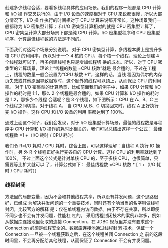 

创建多少线程合适，要看多线程具体的应用场景。我们的程序一般都是 CPU 计算和 I/O 操
作交叉执行的，由于 I/O 设备的速度相对于 CPU 来说都很慢，所以大部分情况下，I/O 操
作执行的时间相对于 CPU 计算来说都非常长，这种场景我们一般都称为 I/O 密集型计算；
和 I/O 密集型计算相对的就是 CPU 密集型计算了，CPU 密集型计算大部分场景下都是纯
CPU 计算。I/O 密集型程序和 CPU 密集型程序，计算最佳线程数的方法是不同的。

下面我们对这两个场景分别说明。
对于 CPU 密集型计算，多线程本质上是提升多核 CPU 的利用率，所以对于一个 4 核的
CPU，每个核一个线程，理论上创建 4 个线程就可以了，再多创建线程也只是增加线程切
换的成本。所以，对于 CPU 密集型的计算场景，理论上“线程的数量 =CPU 核数”就是
最合适的。不过在工程上，线程的数量一般会设置为“CPU 核数 +1”，这样的话，当线
程因为偶尔的内存页失效或其他原因导致阻塞时，这个额外的线程可以顶上，从而保证
CPU 的利用率。
对于 I/O 密集型的计算场景，比如前面我们的例子中，如果 CPU 计算和 I/O 操作的耗时是
1:1，那么 2 个线程是最合适的。如果 CPU 计算和 I/O 操作的耗时是 1:2，那多少个线程
合适呢？是 3 个线程，如下图所示：CPU 在 A、B、C 三个线程之间切换，对于线程 A，
当 CPU 从 B、C 切换回来时，线程 A 正好执行完 I/O 操作。这样 CPU 和 I/O 设备的利用
率都达到了 100%。

通过上面这个例子，我们会发现，对于 I/O 密集型计算场景，最佳的线程数是与程序中
CPU 计算和 I/O 操作的耗时比相关的，我们可以总结出这样一个公式：
最佳线程数 =1 +（I/O 耗时 / CPU 耗时）

我们令 R=I/O 耗时 / CPU 耗时，综合上图，可以这样理解：当线程 A 执行 IO 操作时，另
外 R 个线程正好执行完各自的 CPU 计算。这样 CPU 的利用率就达到了 100%。
不过上面这个公式是针对单核 CPU 的，至于多核 CPU，也很简单，只需要等比扩大就可以
了，计算公式如下：
最佳线程数 =CPU 核数 * [ 1 +（I/O 耗时 / CPU 耗时）]


### 线程封闭

方法里的局部变量，因为不会和其他线程共享，所以没有并发问题，这个思路很好，已经成
为解决并发问题的一个重要技术，同时还有个响当当的名字叫做线程封闭，比较官方的解释
是：仅在单线程内访问数据。由于不存在共享，所以即便不同步也不会有并发问题，性能杠
杠的。
采用线程封闭技术的案例非常多，例如从数据库连接池里获取的连接 Connection，在
JDBC 规范里并没有要求这个 Connection 必须是线程安全的。数据库连接池通过线程封闭
技术，保证一个 Connection 一旦被一个线程获取之后，在这个线程关闭 Connection 之
前的这段时间里，不会再分配给其他线程，从而保证了 Connection 不会有并发问题。